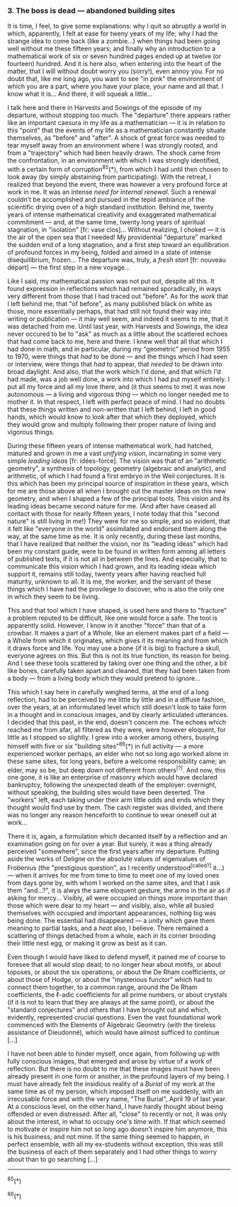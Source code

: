### 3. The boss is dead &mdash; abandoned building sites
It is time, I feel, to give some explanations: why I quit so abruptly a world in which, apparently, I felt at ease for tweny years of my life; why I had the strange idea to come back (like a zombie...) when things had been going well without me these fifteen years; and finally why an introduction to a mathematical work of six or seven hundred pages ended up at twelve (or fourteen) hundred. And it is here also, when entering into the heart of the matter, that I will without doubt worry you (sorry!), even annoy you. For no doubt that, like me long ago, you want to see "in pink" the environment of which you are a part, where you have your place, your name and all that. I know what it is... And there, it will squeak a little...

I talk here and there in Harvests and Sowings of the episode of my departure, without stopping too much. The "departure" there appears rather like an important caesura in my life as a mathematician &mdash; it is in relation to this "point" that the events of my life as a mathematician constantly situate themselves, as "before" and "after". A shock of great force was needed to tear myself away from an environment where I was strongly rooted, and from a "trajectory" which had been heavily drawn. The shock came from the confrontation, in an environment with which I was strongly identified, with a certain form of corruption<sup>85</sup>(*), from which I had until then chosen to look away (by simply abstaining from participating). With the retreat, I realized that beyond the event, there was however a very profound force at work in me. It was an intense _need for internal renewal_. Such a renewal couldn't be accomplished and pursued in the tepid ambiance of the scientific drying oven of a high standard institution. Behind me, twenty years of intense mathematical creativity and exaggerated mathematical commitment &mdash; and, at the same time, twenty long years of spiritual stagnation, in "isolation" [fr: vase clos]... Without realizing, I choked &mdash; it is the air of the open sea that I needed! My providential "departure" marked the sudden end of a long stagnation, and a first step toward an equilibration of profound forces in my being, folded and aimed in a state of intense disequilibrium, frozen... The departure was, truly, a _fresh start_ [fr: nouveau départ] &mdash; the first step in a new voyage...

Like I said, my mathematical passion was not put out, despite all this. It found expression in reflections which had remained sporadically, in ways very different from those that I had traced out "before". As for the _work_ that I left behind me, that "of before", as many published black on white as those, more essentially perhaps, that had still not found their way into writing or publication &mdash; it may well seem, and indeed it seems to me, that it was detached from me. Until last year, with Harvests and Sowings, the idea never occured to be to "ask" as much as a little about the scattered echoes that had come back to me, here and there. I knew well that all that which I had done in math, and in particular, during my "geometric" period from 1955 to 1970, were things that _had_ to be done &mdash; and the things which I had seen or interview, were things that _had_ to appear, that _needed_ to be drawn into broad daylight. And also, that the work which I'd done, and that which I'd had made, was a job well done, a work into which I had put myself entirely. I put all my force and all my love there, and (it thus seems to me) it was now autonomous &mdash; a living and vigorous thing &mdash; which no longer needed me to mother it. In that respect, I left with perfect peace of mind. I had no doubts that these things written and non-written that I left behind, I left in good hands, which would know to look after that which they deployed, which they would grow and multiply following their proper nature of living and vigorous things.

During these fifteen years of intense mathematical work, had hatched, matured and grown in me a vast _unifying vision_, incarnating in some very simple _leading ideas_ [fr: idées-force]. The vision was that of an "arithmetic geometry", a synthesis of topology, geometry (algebraic and analytic), and arithmetic, of which I had found a first embryo in the Weil conjectures. It is this which has been my principal source of inspiration in these years, which for me are those above all when I brought out the master ideas on this new geometry, and when I shaped a few of the principal tools. This vision and its leading ideas became second nature for me. (And after have ceased all contact with those for nearly fifteen years, I note today that this "second nature" is still living in me!) They were for me so simple, and so evident, that it felt like "everyone in the world" assimilated and endorsed them along the way, at the same time as me. It is only recently, during these last months, that I have realized that neither the vision, nor its "leading ideas" which had been my constant guide, were to be found in written form among all letters of published texts, if it is not all in between the lines. And especially, that to communicate this vision which I had grown, and its leading ideas which support it, remains still today, twenty years after having reached full maturity, unknown to all. It is me, the worker, and the servant of these things which I have had the provilege to discover, who is also the only one in which they seem to be living.

This and that tool which I have shaped, is used here and there to "fracture" a problem reputed to be difficult, like one would force a safe. The tool is apparently solid. However, I know in it another "force" than that of a crowbar. It makes a part of a Whole, like an element makes part of a field &mdash; a Whole from which it originates, which gives it its meaning and from which it draws force and life. You may use a bone (if it is big) to fracture a skull, everyone agrees on this. But this is not its true function, its reason for being. And I see these tools scattered by taking over one thing and the other, a bit like bones, carefully taken apart and cleaned, that they had been taken from a body &mdash; from a living body which they would pretend to ignore...

This which I say here in carefully weighed terms, at the end of a long reflection, had to be perceived by me little by little and in a diffuse fashion, over the years, at an informulated level which still doesn't look to take form in a thought and in conscious images, and by clearly articulated utterances. I decided that this past, in the end, doesn't concern me. The echoes which reached me from afar, all filtered as they were, were however eloquent, for little as I stopped so slightly. I grew into a worker among others, busying himself with five or six "building sites"<sup>86</sup>(*) in full activity &mdash; a more experienced worker perhaps, an elder who not so long ago worked alone in these same sites, for long years, before a welcome responsibility came; an elder, may so be, but deep down not different from others<sup>[?]</sup>. And now, this one gone, it is like an enterprise of masonry which would have declared bankruptcy, following the unexpected death of the employer: overnight, without speaking, the building sites would have been deserted. The "workers" left, each taking under their arm little odds and ends which they thought would find use by them. The cash register was divided, and there was no longer any reason henceforth to continue to wear oneself out at work...

There it is, again, a formulation which decanted itself by a reflection and an examination going on for over a year. But surely, it was a thing already perceived "somewhere", since the first years after my departure. Putting aside the works of Deligne on the absolute values of eigenvalues of Frobenius (the "prestigious question", as I recently understood<sup>[called?]</sup> it...) &mdash; when it arrives for me from time to time to meet one of my loved ones from days gone by, with whom I worked on the same sites, and that I ask them "and...?", it is alwys the same eloquent gesture, the arms in the air as if asking for mercy... Visibly, all were occupied on things more important than those which were dear to my heart &mdash; and visibly, also, while all busied themselves with occupied and important appearances, nothing big was being done. The essential had disappeared &mdash; a _unity_ which gave them meaning to partial tasks, and a _heat_ also, I believe. There remained a scattering of things detached from a whole, each in its corner brooding their little nest egg, or making it grow as best as it can.

Even though I would have liked to defend myself, it pained me of course to foresee that all would stop dead; to no longer hear about motifs, or about toposes, or about the six operations, or about the De Rham coefficients, or about those of Hodge, or about the "mysterious functor" which had to connect them together, to a common range, around the De Rham coefficients, the $\ell$-adic coefficients for all prime numbers, or about crystals (if it is not to learn that they are always at the same point), or about the "standard conjectures" and others that I have brought out and which, evidently, represented crucial questions. Even the vast foundational work commenced with the Elements of Algebraic Geometry (with the tireless assistance of Dieudonné), which would have almost sufficed to continue [...]

I have not been able to hinder myself, once again, from following up with fully conscious images, that emerged and arose by virtue of a work of reflection. But there is no doubt to me that these images must have been already present in one form or another, in the profound layers of my being. I must have already felt the insidious reality of a _Burial_ of my work at the same time as of my person, which imposed itself on me suddenly, with an irrecusable force and with the very name, "The Burial", April 19 of last year. At a conscious level, on the other hand, I have hardly thought about being offended or even distressed. After all, "close" to recently or not, it was only about the interest, in what to occupy one's time with. If that which seemed to motivate or inspire him not so long ago doesn't inspire him anymore, this is his business, and not mine. If the same thing seemed to happen, in perfect ensemble, with all my ex-students without exception, this was still the business of each of them separately and I had other things to worry about than to go searching [...]

---

<sup>85</sup>(*)

<sup>86</sup>(*)
